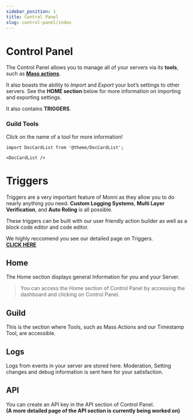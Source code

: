 ```yaml
---
sidebar_position: 1
title: Control Panel
slug: control-panel/index
---
```

# Control Panel

The Control Panel allows you to manage all of your servers via its **tools**, such as [**Mass actions**](/guides/mass-actions).

It also boasts the ability to _Import_ and _Export_ your bot’s settings to other servers. See the **HOME section** below for more information on importing and exporting settings.

It also contains **TRIGGERS**.

### Guild Tools

Click on the name of a tool for more information!

```mdx-code-block
import DocCardList from '@theme/DocCardList';

<DocCardList />
```

# Triggers

Triggers are a very important feature of Monni as they allow you to do nearly anything you need. **Custom Logging Systems**, **Multi Layer Verification**, and **Auto Roling** is all possible.

These triggers can be built with our user friendly action builder as well as a block code editor and code editor.

We highly reccomend you see our detailed page on Triggers.  
[**CLICK HERE**](https://docs.monni.fyi/triggers)

## Home

The Home section displays general Information for you and your Server.

> You can access the Home section of Control Panel by accessing the dashboard and clicking on Control Panel.

## Guild

This is the section where Tools, such as Mass Actions and our Timestamp Tool, are accessible.

## Logs

Logs from events in your server are stored here. Moderation, Setting changes and debug information is sent here for your satisfaction.

## API

You can create an API key in the API section of Control Panel.  
**(A more detailed page of the API section is currently being worked on)**